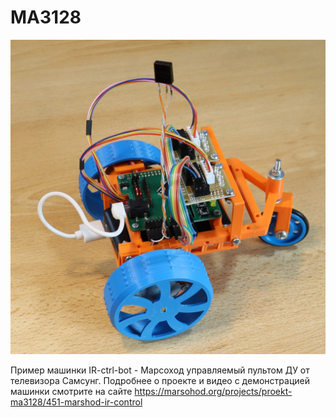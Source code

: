 # MA3128
![MA3128 photo](../images/MarsohodBotBattery.jpg "Фото Марсохода, управляемого пультом ДУ от телевизора Самсунг")

Пример машинки IR-ctrl-bot - Марсоход управляемый пультом ДУ от телевизора Самсунг.
Подробнее о проекте и видео с демонстрацией машинки смотрите на сайте https://marsohod.org/projects/proekt-ma3128/451-marshod-ir-control
